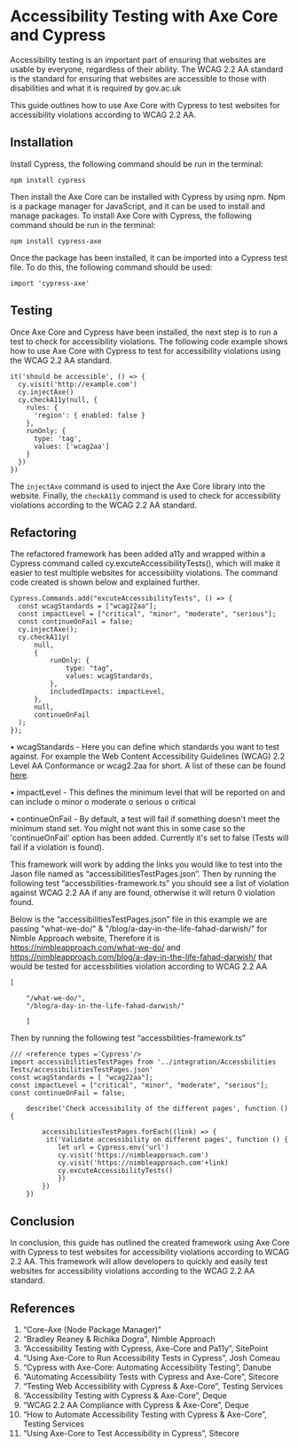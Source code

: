 # Accessibility Testing with Axe Core and Cypress
Accessibility testing is an important part of ensuring that websites are usable by everyone, regardless of their ability. The WCAG 2.2 AA standard is the standard for ensuring that websites are accessible to those with disabilities and what it is required by gov.ac.uk

This guide outlines how to use Axe Core with Cypress to test websites for accessibility violations according to WCAG 2.2 AA. 

## Installation 
Install Cypress, the following command should be run in the terminal: 

``` npm install cypress ``` 

Then install the Axe Core can be installed with Cypress by using npm. Npm is a package manager for JavaScript, and it can be used to install and manage packages. To install Axe Core with Cypress, the following command should be run in the terminal: 

``` npm install cypress-axe ``` 

Once the package has been installed, it can be imported into a Cypress test file. To do this, the following command should be used: 

``` import 'cypress-axe' ``` 

## Testing 
Once Axe Core and Cypress have been installed, the next step is to run a test to check for accessibility violations. The following code example shows how to use Axe Core with Cypress to test for accessibility violations using the WCAG 2.2 AA standard. 

``` 
it('should be accessible', () => {
  cy.visit('http://example.com')
  cy.injectAxe()
  cy.checkA11y(null, {
    rules: {
      'region': { enabled: false }
    },
    runOnly: {
      type: 'tag',
      values: ['wcag2aa']
    }
  })
})
```

The `injectAxe` command is used to inject the Axe Core library into the website. Finally, the `checkA11y` command is used to check for accessibility violations according to the WCAG 2.2 AA standard. 

## Refactoring 
The refactored framework has been added a11y and wrapped within a Cypress command called cy.excuteAccessibilityTests(), which will make it easier to test multiple websites for accessibility violations. The command code created is shown below and explained further.

``` 
Cypress.Commands.add("excuteAccessibilityTests", () => {
  const wcagStandards = ["wcag22aa"];
  const impactLevel = ["critical", "minor", "moderate", "serious"];
  const continueOnFail = false;
  cy.injectAxe();
  cy.checkA11y(
      null,
      {
          runOnly: {
              type: "tag",
              values: wcagStandards,
          },
          includedImpacts: impactLevel,
      },
      null,
      continueOnFail
  );
});
```

•	wcagStandards - Here you can define which standards you want to test against. For example the Web Content Accessibility Guidelines (WCAG) 2.2 Level AA Conformance or wcag2.2aa for short. A list of these can be found [here](https://dequeuniversity.com/wcag/wcag-2-2-list).

•	impactLevel - This defines the minimum level that will be reported on and can include
  o	minor
  o	moderate
  o	serious
  o	critical
  
•	continueOnFail - By default, a test will fail if something doesn't meet the minimum stand set. You might not want this in some case so the 'continueOnFail' option has been added. Currently it's set to false (Tests will fail if a violation is found).

This framework will work by adding the links you would like to test into the Jason file named as “accessibilitiesTestPages.json”. Then by running the following test “accessbilities-framework.ts” you should see a list of violation against WCAG 2.2 AA if any are found, otherwise it will return 0 violation found.

Below is the “accessibilitiesTestPages.json” file in this example we are passing "what-we-do/" & "/blog/a-day-in-the-life-fahad-darwish/" for Nimble Approach website, Therefore it is https://nimbleapproach.com/what-we-do/ and https://nimbleapproach.com/blog/a-day-in-the-life-fahad-darwish/ that would be tested for accessbilities violation according to WCAG 2.2 AA

``` 
[	
	
	"/what-we-do/",
	"/blog/a-day-in-the-life-fahad-darwish/"

	]

```
Then by running the following test “accessbilities-framework.ts”
``` 
/// <reference types ='Cypress'/>
import accessibilitiesTestPages from '../integration/Accessbilities Tests/accessibilitiesTestPages.json'
const wcagStandards = [ "wcag22aa"];
const impactLevel = ["critical", "minor", "moderate", "serious"];
const continueOnFail = false;

	describe('Check accessibility of the different pages', function () {
		
        accessibilitiesTestPages.forEach((link) => {
         it('Validate accessibility on different pages', function () {
            let url = Cypress.env('url')
            cy.visit('https://nimbleapproach.com')
            cy.visit('https://nimbleapproach.com'+link)
            cy.excuteAccessibilityTests()
            })
        })
    })

```

## Conclusion
In conclusion, this guide has outlined the created framework using Axe Core with Cypress to test websites for accessibility violations according to WCAG 2.2 AA. This framework will allow developers to quickly and easily test websites for accessibility violations according to the WCAG 2.2 AA standard. 

## References
1. “Core-Axe (Node Package Manager)"
2. “Bradley Reaney & Richika Dogra", Nimble Approach
3. “Accessibility Testing with Cypress, Axe-Core and Pa11y”, SitePoint
4. “Using Axe-Core to Run Accessibility Tests in Cypress”, Josh Comeau
5. “Cypress with Axe-Core: Automating Accessibility Testing”, Danube
6. “Automating Accessibility Tests with Cypress and Axe-Core”, Sitecore
7. “Testing Web Accessibility with Cypress & Axe-Core”, Testing Services
8. “Accessibility Testing with Cypress & Axe-Core”, Deque
9. “WCAG 2.2 AA Compliance with Cypress & Axe-Core”, Deque
10. “How to Automate Accessibility Testing with Cypress & Axe-Core”, Testing Services
11. “Using Axe-Core to Test Accessibility in Cypress”, Sitecore
